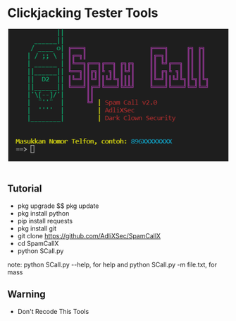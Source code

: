 # Clickjacking Tester Tools

<center><img src="SpamCall.png" height="300" width="500"></center><br>

## Tutorial 

- pkg upgrade $$ pkg update
- pkg install python
- pip install requests
- pkg install git
- git clone https://github.com/AdliXSec/SpamCallX
- cd SpamCallX
- python SCall.py 

note: 
python SCall.py --help, for help and
python SCall.py -m file.txt, for mass

## Warning

- Don't Recode This Tools